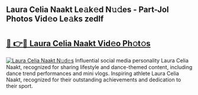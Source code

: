 ## Laura Celia Naakt Le𝚊k𝚎d N𝚞𝚍es - Part-JoI Photos Vid𝚎o Le𝚊ks zedIf

# <h2><a href="http://fb9isas.evod.top/?m=Laura+Celia+Naakt">🔗 👉🔴 Laura Celia Naakt Vid𝚎o Ph𝚘t𝚘s</a></h2>

[![Laura Celia Naakt N𝚞d𝚎s](https://i.imgur.com/8V9OHl7.gif)](http://fb9isas.evod.top/?m=Laura+Celia+Naakt)
Influential social media personality Laura Celia Naakt, recognized for sharing lifestyle and dance-themed content, including dance trend performances and mini vlogs. Inspiring athlete Laura Celia Naakt, recognized for their outstanding achievements and dedication to their sport. 
